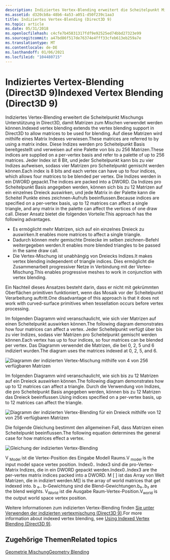 ```yaml
---
description: Indiziertes Vertex-Blending erweitert die Scheitelpunkt Mischungs Unterstützung in Direct3D, damit Matrizen zum Mischen verwendet werden können.
ms.assetid: d320cb8a-48b6-4a53-a051-d50f239c1aa3
title: Indiziertes Vertex-Blending (Direct3D 9)
ms.topic: article
ms.date: 05/31/2018
ms.openlocfilehash: c4cfe7b45831317fdf9e92525ed74bbd27323e99
ms.sourcegitcommit: a47bd86f517de76374e4fff33cfeb613eb259a7e
ms.translationtype: MT
ms.contentlocale: de-DE
ms.lasthandoff: 01/06/2021
ms.locfileid: "104480715"
---
```

# <a name="indexed-vertex-blending-direct3d-9"></a><span data-ttu-id="3f41f-103">Indiziertes Vertex-Blending (Direct3D 9)</span><span class="sxs-lookup"><span data-stu-id="3f41f-103">Indexed Vertex Blending (Direct3D 9)</span></span>

<span data-ttu-id="3f41f-104">Indiziertes Vertex-Blending erweitert die Scheitelpunkt Mischungs Unterstützung in Direct3D, damit Matrizen zum Mischen verwendet werden können.</span><span class="sxs-lookup"><span data-stu-id="3f41f-104">Indexed vertex blending extends the vertex blending support in Direct3D to allow matrices to be used for blending.</span></span> <span data-ttu-id="3f41f-105">Auf diese Matrizen wird mithilfe eines Matrix Indexes verwiesen.</span><span class="sxs-lookup"><span data-stu-id="3f41f-105">These matrices are referred to by using a matrix index.</span></span> <span data-ttu-id="3f41f-106">Diese Indizes werden pro Scheitelpunkt Basis bereitgestellt und verweisen auf eine Palette von bis zu 256 Matrizen.</span><span class="sxs-lookup"><span data-stu-id="3f41f-106">These indices are supplied on a per-vertex basis and refer to a palette of up to 256 matrices.</span></span> <span data-ttu-id="3f41f-107">Jeder Index ist 8 Bit, und jeder Scheitelpunkt kann bis zu vier Indizes aufweisen, sodass vier Matrizen pro Scheitelpunkt gemischt werden können.</span><span class="sxs-lookup"><span data-stu-id="3f41f-107">Each index is 8 bits and each vertex can have up to four indices, which allows four matrices to be blended per vertex.</span></span> <span data-ttu-id="3f41f-108">Die Indizes werden in ein DWORD gepackt.</span><span class="sxs-lookup"><span data-stu-id="3f41f-108">The indices are packed into a DWORD.</span></span> <span data-ttu-id="3f41f-109">Da Indizes pro Scheitelpunkt Basis angegeben werden, können sich bis zu 12 Matrizen auf ein einzelnes Dreieck auswirken, und jede Matrix in der Palette kann die Scheitel Punkte eines zeichnen-Aufrufs beeinflussen.</span><span class="sxs-lookup"><span data-stu-id="3f41f-109">Because indices are specified on a per-vertex basis, up to 12 matrices can affect a single triangle, and any matrix in the palette can affect the vertices of one draw call.</span></span> <span data-ttu-id="3f41f-110">Dieser Ansatz bietet die folgenden Vorteile:</span><span class="sxs-lookup"><span data-stu-id="3f41f-110">This approach has the following advantages.</span></span>

-   <span data-ttu-id="3f41f-111">Es ermöglicht mehr Matrizen, sich auf ein einzelnes Dreieck zu auswirken.</span><span class="sxs-lookup"><span data-stu-id="3f41f-111">It enables more matrices to affect a single triangle.</span></span>
-   <span data-ttu-id="3f41f-112">Dadurch können mehr gemischte Dreiecke im selben zeichnen-Befehl weitergegeben werden.</span><span class="sxs-lookup"><span data-stu-id="3f41f-112">It enables more blended triangles to be passed in the same draw call.</span></span>
-   <span data-ttu-id="3f41f-113">Die Vertex-Mischung ist unabhängig von Dreiecks Indizes.</span><span class="sxs-lookup"><span data-stu-id="3f41f-113">It makes vertex blending independent of triangle indices.</span></span> <span data-ttu-id="3f41f-114">Dies ermöglicht die Zusammenarbeit progressiver Netze in Verbindung mit der Vertex-Mischung.</span><span class="sxs-lookup"><span data-stu-id="3f41f-114">This enables progressive meshes to work in conjunction with vertex blending.</span></span>

<span data-ttu-id="3f41f-115">Ein Nachteil dieses Ansatzes besteht darin, dass er nicht mit gekrümmten Oberflächen primitiven funktioniert, wenn das Mosaik vor der Scheitelpunkt Verarbeitung auftritt.</span><span class="sxs-lookup"><span data-stu-id="3f41f-115">One disadvantage of this approach is that it does not work with curved-surface primitives when tessellation occurs before vertex processing.</span></span>

<span data-ttu-id="3f41f-116">Im folgenden Diagramm wird veranschaulicht, wie sich vier Matrizen auf einen Scheitelpunkt auswirken können.</span><span class="sxs-lookup"><span data-stu-id="3f41f-116">The following diagram demonstrates how four matrices can affect a vertex.</span></span> <span data-ttu-id="3f41f-117">Jeder Scheitelpunkt verfügt über bis zu vier Indizes, sodass vier Matrizen pro Scheitelpunkt gemischt werden können.</span><span class="sxs-lookup"><span data-stu-id="3f41f-117">Each vertex has up to four indices, so four matrices can be blended per vertex.</span></span> <span data-ttu-id="3f41f-118">Das Diagramm verwendet die Matrizen, die bei 0, 2, 5 und 6 indiziert wurden.</span><span class="sxs-lookup"><span data-stu-id="3f41f-118">The diagram uses the matrices indexed at 0, 2, 5, and 6.</span></span>

![Diagramm der indizierten Vertex-Mischung mithilfe von 4 von 256 verfügbaren Matrizen](images/dword1.png)

<span data-ttu-id="3f41f-120">Im folgenden Diagramm wird veranschaulicht, wie sich bis zu 12 Matrizen auf ein Dreieck auswirken können.</span><span class="sxs-lookup"><span data-stu-id="3f41f-120">The following diagram demonstrates how up to 12 matrices can affect a triangle.</span></span> <span data-ttu-id="3f41f-121">Durch die Verwendung von Indizes, die pro Scheitelpunkt Basis angegeben werden, können bis zu 12 Matrizen das Dreieck beeinflussen.</span><span class="sxs-lookup"><span data-stu-id="3f41f-121">Using indices specified on a per-vertex basis, up to 12 matrices can affect the triangle.</span></span>

![Diagramm der indizierten Vertex-Blending für ein Dreieck mithilfe von 12 von 256 verfügbaren Matrizen](images/dword2.png)

<span data-ttu-id="3f41f-123">Die folgende Gleichung bestimmt den allgemeinen Fall, dass Matrizen einen Scheitelpunkt beeinflussen.</span><span class="sxs-lookup"><span data-stu-id="3f41f-123">The following equation determines the general case for how matrices effect a vertex.</span></span>

![Gleichung der indizierten Vertex-Blending](images/indexedvblend.png)

<span data-ttu-id="3f41f-125">V <sub>Model</sub> ist die Vertex-Position des Eingabe Modell Raums.</span><span class="sxs-lookup"><span data-stu-id="3f41f-125">V <sub>model</sub> is the input model space vertex position.</span></span> <span data-ttu-id="3f41f-126">Index0.. Index3 sind die pro-Vertex-Matrix Indizes, die in ein DWORD gepackt werden.</span><span class="sxs-lookup"><span data-stu-id="3f41f-126">Index0..Index3 are the per-vertex matrix indices packed into a DWORD.</span></span> <span data-ttu-id="3f41f-127">M \[ \] ist das Array von Welt Matrizen, die in indiziert werden.</span><span class="sxs-lookup"><span data-stu-id="3f41f-127">M\[\] is the array of world matrices that get indexed into.</span></span> <span data-ttu-id="3f41f-128">b ₀.. b-Gewichtung sind die Blend-Gewichtungen.</span><span class="sxs-lookup"><span data-stu-id="3f41f-128">b₀..b₂ are the blend weights.</span></span> <span data-ttu-id="3f41f-129">V<sub>World</sub> ist die Ausgabe Raum-Vertex-Position.</span><span class="sxs-lookup"><span data-stu-id="3f41f-129">V<sub>world</sub> is the output world space vertex position.</span></span>

<span data-ttu-id="3f41f-130">Weitere Informationen zum indizierten Vertex-Blending finden [Sie unter Verwenden der indizierten vertexmischung (Direct3D 9)](using-indexed-vertex-blending.md).</span><span class="sxs-lookup"><span data-stu-id="3f41f-130">For more information about indexed vertex blending, see [Using Indexed Vertex Blending (Direct3D 9)](using-indexed-vertex-blending.md).</span></span>

## <a name="related-topics"></a><span data-ttu-id="3f41f-131">Zugehörige Themen</span><span class="sxs-lookup"><span data-stu-id="3f41f-131">Related topics</span></span>

<dl> <dt>

[<span data-ttu-id="3f41f-132">Geometrie Mischung</span><span class="sxs-lookup"><span data-stu-id="3f41f-132">Geometry Blending</span></span>](geometry-blending.md)
</dt> </dl>

 

 




